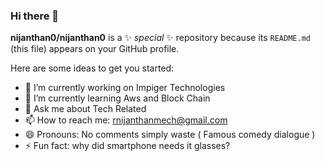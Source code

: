 ### Hi there 👋


**nijanthan0/nijanthan0** is a ✨ _special_ ✨ repository because its `README.md` (this file) appears on your GitHub profile.

Here are some ideas to get you started:

- 🔭 I’m currently working on Impiger Technologies
- 🌱 I’m currently learning Aws and Block Chain
- 💬 Ask me about Tech Related
- 📫 How to reach me: rnijanthanmech@gmail.com
- 😄 Pronouns: No comments simply waste ( Famous comedy dialogue )
- ⚡ Fun fact: why did smartphone needs it glasses?

<!-- <a href="https://app.daily.dev/Nijanthan"><img src="https://api.daily.dev/devcards/4e426ac5e6ae4c49926c8de7237365aa.png?r=pjs" width="400" alt="Nijanthan Rajachandran's Dev Card"/></a> -->
